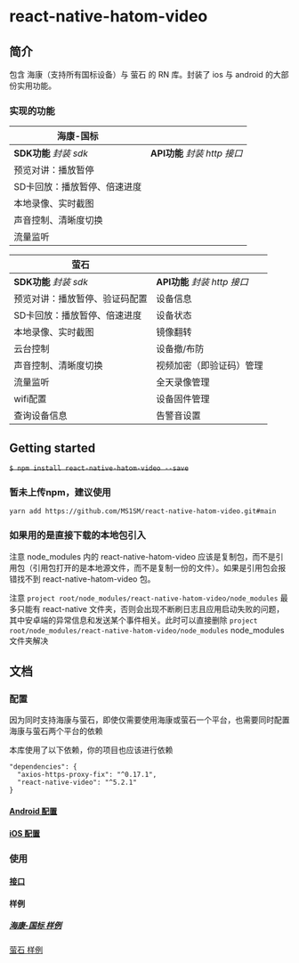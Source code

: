 # react-native-hatom-video

## 简介

包含 海康（支持所有国标设备）与 萤石 的 RN 库。封装了 ios 与 android 的大部份实用功能。

### 实现的功能

| 海康-国标                    |                              |
| ---------------------------- | ---------------------------- |
| **SDK功能** *封装 sdk*       | **API功能** *封装 http 接口* |
| 预览对讲：播放暂停           |                              |
| SD卡回放：播放暂停、倍速进度 |                              |
| 本地录像、实时截图           |                              |
| 声音控制、清晰度切换         |                              |
| 流量监听                     |                              |

| 萤石                           |                              |
| ------------------------------ | ---------------------------- |
| **SDK功能** *封装 sdk*         | **API功能** *封装 http 接口* |
| 预览对讲：播放暂停、验证码配置 | 设备信息                     |
| SD卡回放：播放暂停、倍速进度   | 设备状态                     |
| 本地录像、实时截图             | 镜像翻转                     |
| 云台控制                       | 设备撤/布防                  |
| 声音控制、清晰度切换           | 视频加密（即验证码）管理     |
| 流量监听                       | 全天录像管理                 |
| wifi配置                       | 设备固件管理                 |
| 查询设备信息                   | 告警音设置                   |



## Getting started

~~`$ npm install react-native-hatom-video --save`~~

### 暂未上传npm，建议使用

`yarn add https://github.com/MS1SM/react-native-hatom-video.git#main`

### 如果用的是直接下载的本地包引入

注意 node_modules 内的 react-native-hatom-video 应该是复制包，而不是引用包（引用包打开的是本地源文件，而不是复制一份的文件）。如果是引用包会报错找不到 react-native-hatom-video 包。

注意 `project root/node_modules/react-native-hatom-video/node_modules` 最多只能有 react-native 文件夹，否则会出现不断刷日志且应用启动失败的问题，其中安卓端的异常信息和发送某个事件相关。此时可以直接删除  `project root/node_modules/react-native-hatom-video/node_modules`  node_modules 文件夹解决

## 文档

### 配置

因为同时支持海康与萤石，即使仅需要使用海康或萤石一个平台，也需要同时配置海康与萤石两个平台的依赖

本库使用了以下依赖，你的项目也应该进行依赖

```
"dependencies": {
  "axios-https-proxy-fix": "^0.17.1",
  "react-native-video": "^5.2.1"
}
```



#### [Android 配置](./docs/android配置.md)

#### [iOS 配置](./docs/ios配置.md)

### 使用

#### [接口](./docs/接口.md)

#### 样例

##### [海康-国标 样例](./example/Hik.js)

[萤石 样例](./example/Ezviz.js)